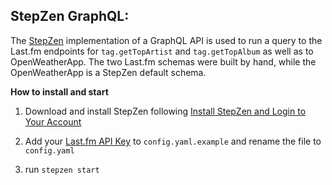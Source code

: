 ## StepZen GraphQL:

The [StepZen](stepzen.com) implementation of a GraphQL API is used to run a query to the Last.fm endpoints for `tag.getTopArtist` and `tag.getTopAlbum` as well as to OpenWeatherApp. The two Last.fm schemas were built by hand, while the OpenWeatherApp is a StepZen default schema.

**How to install and start**

1. Download and install StepZen following [Install StepZen and Login to Your Account](stepzen.com/docs/quickstart/setup)

2. Add your [Last.fm API Key](https://www.last.fm/api/account/create) to `config.yaml.example` and rename the file to `config.yaml`

3. run `stepzen start`
